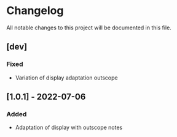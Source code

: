 # Changelog
All notable changes to this project will be documented in this file.

## [dev]
### Fixed
- Variation of display adaptation outscope

## [1.0.1] - 2022-07-06
### Added
- Adaptation of display with outscope notes